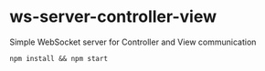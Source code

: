 # ws-server-controller-view
Simple WebSocket server for Controller and View communication


```npm install && npm start```